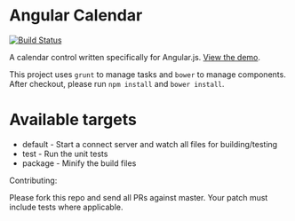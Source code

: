 Angular Calendar
================

[![Build Status](https://travis-ci.org/lord2800/angular-calendar.png?branch=master)](https://travis-ci.org/lord2800/angular-calendar)

A calendar control written specifically for Angular.js. [View the demo](http://lord2800.github.io/angular-calendar).

This project uses `grunt` to manage tasks and `bower` to manage components. After checkout, please run `npm install` and `bower install`.

Available targets
=================

* default - Start a connect server and watch all files for building/testing
* test - Run the unit tests
* package - Minify the build files

Contributing:

Please fork this repo and send all PRs against master. Your patch must include tests where applicable.
